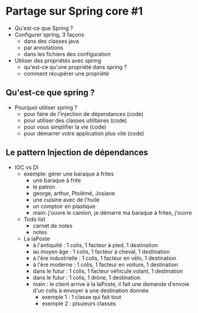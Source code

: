 # Partage sur Spring core #1

* Qu'est-ce que Spring ?
* Configurer spring, 3 façons
    - dans des classes java
    - par annotations
    - dans les fichiers des configuration
* Utiliser des propriétés avec spring
    - qu'est-ce qu'une propriété dans spring ?
    - comment récupérer une propriété

## Qu'est-ce que spring ?
* Pourquoi utiliser spring ?
    - pour faire de l'injection de dépendances (code)
    - pour utiliser des classes utilitaires (code)
    - pour vous simplifier la vie (code)
    - pour démarrer votre application plus vite (code)
    
## Le pattern Injection de dépendances
* IOC vs DI
    - exemple: gérer une baraque à frites
        - une baraque à frite
        - le patron
        - george, arthur, Ptolémé, Josiane
        - une cuisine avec de l'huile
        - un comptoir en plastique
        - main: j'ouvre le camion, je démarre ma baraque à frites, j'ouvre
    - Todo list
        - carnet de notes
        - notes
    - La laPoste
        - à l'antiquité : 1 colis, 1 facteur à pied, 1 destination
        - au moyen âge : 1 colis, 1 facteur à cheval, 1 destination
        - à l'ère industrielle : 1 colis, 1 facteur en vélo, 1 destination
        - à l'ère moderne : 1 colis, 1 facteur en voiture, 1 destination
        - dans le futur : 1 colis, 1 facteur véhicule volant, 1 destination
        - dans le futur : 1 colis, 1 drône, 1 destination
        - main : le client arrive à la laPoste, il fait une demande d'envoie d'un colis à envoyer à une destination donnée
            - exemple 1 : 1 classe qui fait tout
            - exemple 2 : plsuieurs classes
            
        